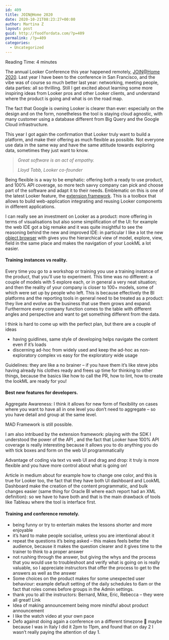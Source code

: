 ```yaml
---
id: 409
title: JOIN@Home 2020
date: 2020-10-21T08:23:27+00:00
author: Martina Z
layout: post
guid: http://foodfordata.com/?p=409
permalink: /?p=409
categories:
  - Uncategorized
---
```

<span class="rt-reading-time" style="display: block;"><span class="rt-label rt-prefix">Reading Time: </span> <span class="rt-time">4</span> <span class="rt-label rt-postfix">minutes</span></span> 

The annual Looker Conference this year happened remotely, <a rel="noreferrer noopener" href="https://looker.com/events/join-2020" target="_blank">JOIN@Home 2020</a>. Last year I have been to the conference in San Francisco, and the vibe was of course so much better last year: networking, meeting people, data parties: all so thrilling. Still I get excited about learning some more inspiring ideas from Looker pros and other Looker clients, and understand where the product is going and what is on the road map.

The fact that Google is owning Looker is clearer than ever: especially on the design and on the form, nonetheless the tool is staying cloud agnostic, with many customer using a database different from Big Query and the Google Cloud infrastructure.

This year I got again the confirmation that Looker truly want to build a platform, and make their offering as much flexible as possible. Not everyone use data in the same way and have the same attitude towards exploring data, sometimes they just want to know. 

<blockquote class="wp-block-quote">
  <p>
    <em>Great software is an act of empathy.</em>
  </p>
  
  <cite>Lloyd Tabb, Looker co-founder</cite>
</blockquote>

Being flexible is a way to be emphatic: offering both a ready to use product, and 100% API coverage, so more tech savvy company can pick and choose part of the software and adapt it to their needs. Emblematic on this is one of the latest Looker feature, the [extension framework](https://docs.looker.com/data-modeling/extension-framework/extension-framework-intro). This is a toolbox that allows to build web-application integrating and reusing Looker components in different applications. 

I can really see an investment on Looker as a product: more offering in terms of visualisations but also some simplification of the UI: for example the web IDE got a big remake and it was quite insightful to see the reasoning behind the new and improved IDE: in particular I like a lot the new <a rel="noreferrer noopener" href="https://docs.looker.com/data-modeling/getting-started/object-browser" target="_blank">object browser</a> with gives you the hierarchical view of model, explore, view, field in the same place and makes the navigation of your LookML a lot easier.

#### Training instances vs reality.

Every time you go to a workshop or training you use a training instance of the product, that you&#8217;ll use to experiment. This time was no different: a couple of models with 5 explore each, or in general a very neat situation; and then the reality of your company is closer to 100+ models, some of which were set up by people who left. This is because effectively the BI platforms and the reporting tools in general need to be treated as a product: they live and evolve as the business that use them grows and expand. Furthermore every company function comes to the table with different angles and perspective and want to get something different from the data.

I think is hard to come up with the perfect plan, but there are a couple of ideas 

  * having guidlines, same style of developing helps navigate the content even if it&#8217;s loads
  * discerning ad-hoc from widely used and keep the ad-hoc as non-exploratory complex vs easy for the exploratory wide usage 

Guidelines: they are like a no brainer &#8211; if you have them it&#8217;s like steve jobs having already his clothes ready and frees up time for thinking to other things, because the basics like how to call the PR, how to lint, how to create the lookML are ready for you!

#### Best new features for developers. 

Aggregate Awareness: I think it allows for new form of flexibility on cases where you want to have all in one level you don&#8217;t need to aggregate &#8211; so you have detail and group at the same level. 

MAD Framework is still possible.

I am also intribued by the extension framework: playing with the SDK I understood the power of the API , and the fact that Looker have 100% API coverage is really interesting because it allows you to do anything you do with tick boxes and form on the web UI programmatically

Advantage of coding via text vs web UI and drag and drop: it truly is more flexible and you have more control about what is going on!

Article in medium about for example how to change one color, and this is true for Looker too, the fact that they have both UI dashboard and LookML Dashboard make the creation of the content programmatic, and bulk changes easier (same thing for Oracle BI where each report had an XML definition): so we have to have both and that is the main drawback of tools like Tableau where the tool is interface first.

#### Training and conference remotely.

  * being funny or try to entertain makes the lessons shorter and more enjoyable 
  * it&#8217;s hard to make people socialise, unless you are intentional about it
  * repeat the questions it&#8217;s being asked &#8211; this makes feels better the audience, because it makes the question clearer and it gives time to the trainer to think to a proper answer
  * not rushing through the answer, but giving the whys and the process that you would use to troubleshoot and verify what is going on is really valuable, so I appreciate instructors that offer the process to get to the answers as well as the answer
  * Some choices on the product makes for some unexpected user behaviour: example default setting of the daily schedules to 6am or the fact that roles comes before groups in the Admin settings.
  * thank you to all the instructors: Bernard, Mike, Eric, Rebecca &#8211; they were all great! Link
  * Idea of making announcement being more mindful about product announcement
  * I like the watch video at your own pace
  * Defo against doing again a conference on a different timezone 🙂 maybe because I was in Italy I did it 2pm to 11pm, and found that on day 2 I wasn&#8217;t really paying the attention of day 1.